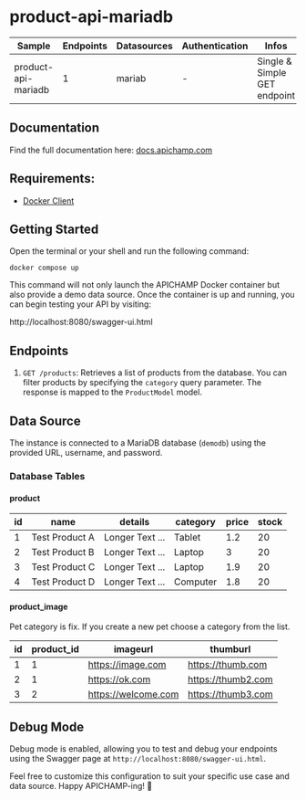 # product-api-mariadb

| Sample              | Endpoints | Datasources | Authentication | Infos                        |
|---------------------|-----------|-------------|----------------|------------------------------|
| product-api-mariadb | 1         | mariab      | -              | Single & Simple GET endpoint |

## Documentation

Find the full documentation here: [docs.apichamp.com](https://docs.apichamp.com)

## Requirements:

- [Docker Client](https://docs.docker.com/get-started/overview/)

## Getting Started

Open the terminal or your shell and run the following command:

```docker compose up```

This command will not only launch the APICHAMP Docker container but also provide a demo
data source. Once the container is up and running, you can begin testing your API by visiting:

http://localhost:8080/swagger-ui.html

## Endpoints

1. `GET /products`: Retrieves a list of products from the database. You can filter products by specifying the `category`
   query parameter. The response is mapped to the `ProductModel` model.

## Data Source

The instance is connected to a MariaDB database (`demodb`) using the provided URL, username, and password.

### Database Tables

#### product

| id | name           | details         | category | price | stock |
|----|----------------|-----------------|----------|-------|-------|
| 1  | Test Product A | Longer Text ... | Tablet   | 1.2   | 20    |
| 2  | Test Product B | Longer Text ... | Laptop   | 3     | 20    |
| 3  | Test Product C | Longer Text ... | Laptop   | 1.9   | 20    |
| 4  | Test Product D | Longer Text ... | Computer | 1.8   | 20    |

#### product_image

Pet category is fix. If you create a new pet choose a category from the list.

| id | product_id | imageurl            | thumburl           |
|----|------------|---------------------|--------------------|
| 1  | 1          | https://image.com   | https://thumb.com  |
| 2  | 1          | https://ok.com      | https://thumb2.com |
| 3  | 2          | https://welcome.com | https://thumb3.com |

## Debug Mode

Debug mode is enabled, allowing you to test and debug your endpoints using the Swagger page
at `http://localhost:8080/swagger-ui.html`.

Feel free to customize this configuration to suit your specific use case and data source. Happy APICHAMP-ing! 🚀